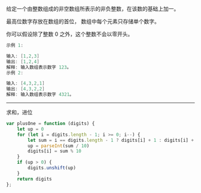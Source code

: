 给定一个由整数组成的非空数组所表示的非负整数，在该数的基础上加一。

最高位数字存放在数组的首位， 数组中每个元素只存储单个数字。

你可以假设除了整数 0 之外，这个整数不会以零开头。

```cpp
示例 1:

输入: [1,2,3]
输出: [1,2,4]
解释: 输入数组表示数字 123。
示例 2:

输入: [4,3,2,1]
输出: [4,3,2,2]
解释: 输入数组表示数字 4321。
```

---

求和，进位

```javascript
var plusOne = function (digits) {
    let up = 0
    for (let i = digits.length - 1; i >= 0; i--) {
        let sum = i == digits.length - 1 ? digits[i] + 1 : digits[i] + up
        up = parseInt(sum / 10)
        digits[i] = sum % 10
    }
    if (up > 0) {
        digits.unshift(up)
    }
    return digits
};
```


